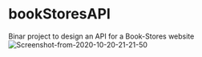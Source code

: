 # bookStoresAPI
Binar project to design an API for a Book-Stores website
<img src="https://i.ibb.co/GVZjPCf/Screenshot-from-2020-10-20-21-21-50.png" alt="Screenshot-from-2020-10-20-21-21-50" border="0">
